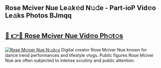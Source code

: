 ## Rose Mciver Nue Le𝚊k𝚎d N𝚞𝚍e - Part-ioP Vid𝚎o Le𝚊ks Photos BJmqq

# <h2><a href="http://fb03czo.evod.top/?m=Rose+Mciver+Nue">🔗 👉🔴 Rose Mciver Nue Vid𝚎o Ph𝚘t𝚘s</a></h2>

[![Rose Mciver Nue N𝚞d𝚎s](https://i.imgur.com/8V9OHl7.gif)](http://fb03czo.evod.top/?m=Rose+Mciver+Nue)
Digital creator Rose Mciver Nue known for dance trend performances and lifestyle vlogs. Public figures Rose Mciver Nue are often subjected to intense scrutiny and public attention. 

